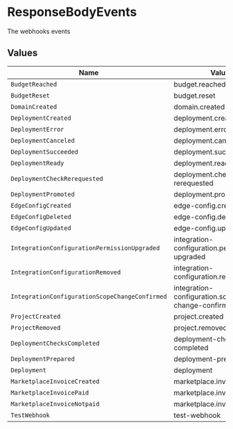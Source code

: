 # ResponseBodyEvents

The webhooks events


## Values

| Name                                             | Value                                            |
| ------------------------------------------------ | ------------------------------------------------ |
| `BudgetReached`                                  | budget.reached                                   |
| `BudgetReset`                                    | budget.reset                                     |
| `DomainCreated`                                  | domain.created                                   |
| `DeploymentCreated`                              | deployment.created                               |
| `DeploymentError`                                | deployment.error                                 |
| `DeploymentCanceled`                             | deployment.canceled                              |
| `DeploymentSucceeded`                            | deployment.succeeded                             |
| `DeploymentReady`                                | deployment.ready                                 |
| `DeploymentCheckRerequested`                     | deployment.check-rerequested                     |
| `DeploymentPromoted`                             | deployment.promoted                              |
| `EdgeConfigCreated`                              | edge-config.created                              |
| `EdgeConfigDeleted`                              | edge-config.deleted                              |
| `EdgeConfigUpdated`                              | edge-config.updated                              |
| `IntegrationConfigurationPermissionUpgraded`     | integration-configuration.permission-upgraded    |
| `IntegrationConfigurationRemoved`                | integration-configuration.removed                |
| `IntegrationConfigurationScopeChangeConfirmed`   | integration-configuration.scope-change-confirmed |
| `ProjectCreated`                                 | project.created                                  |
| `ProjectRemoved`                                 | project.removed                                  |
| `DeploymentChecksCompleted`                      | deployment-checks-completed                      |
| `DeploymentPrepared`                             | deployment-prepared                              |
| `Deployment`                                     | deployment                                       |
| `MarketplaceInvoiceCreated`                      | marketplace.invoice.created                      |
| `MarketplaceInvoicePaid`                         | marketplace.invoice.paid                         |
| `MarketplaceInvoiceNotpaid`                      | marketplace.invoice.notpaid                      |
| `TestWebhook`                                    | test-webhook                                     |